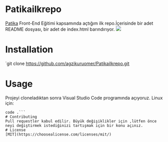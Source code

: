# Patikailkrepo
[Patika](www.patika.dev) Front-End Eğitimi kapsamında açtığım ilk repo.İçerisinde bir adet README dosyası, bir adet de index.html barındırıyor.
![](C:\Users\agzik\Patikailkrepo\ilkrepodeneme.jpg)
# Installation
`git clone https://github.com/agzikuruomer/Patikailkrepo.git
# Usage
Projeyi cloneladıktan sonra Visual Studio Code programında açıyoruz.
Linux için:
```cd Patikailkrepo
code .```
# Contributing
Pull requestler kabul edilir. Büyük değişiklikler için ,lütfen önce neyi değiştirmek istediğinizi tartışmak için bir konu açınız.
# License
[MIT](https://choosealicense.com/licenses/mit/)
